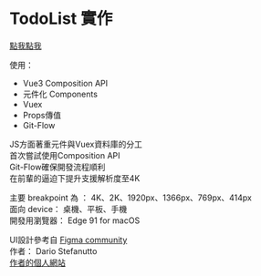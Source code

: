 # TodoList 實作

[點我點我](https://victor81528.github.io/todolist/)

使用：
- Vue3 Composition API
- 元件化 Components
- Vuex
- Props傳值
- Git-Flow

JS方面著重元件與Vuex資料庫的分工\
首次嘗試使用Composition API\
Git-Flow確保開發流程順利\
在前輩的逼迫下提升支援解析度至4K

主要 breakpoint 為 ： 4K、2K、1920px、1366px、769px、414px\
面向 device： 桌機、平板、手機\
開發用瀏覽器： Edge 91 for macOS

UI設計參考自
[Figma community](https://www.figma.com/community/file/943640511769513691/Simple-to-do-list)\
作者： Dario Stefanutto\
[作者的個人網站](https://www.dariostefanutto.co/)